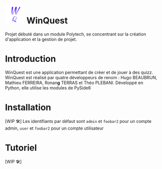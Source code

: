 # ![Alt text](resources/images/favicon_32x32.png?raw=true "Title") WinQuest
Projet débuté dans un module Polytech, se concentrant sur la création d'application et la gestion de projet. 

# Introduction
WinQuest est une application permettant de créer et de jouer à des quizz.
WinQuest est réalisé par quatre développeurs de renom : Hugo BEAUBRUN, Mathieu FERREIRA, Ronan**g** TERRAS et Théo PLEBANI.
Développé en Python, elle utilise les modules de PySide6

# Installation
[WIP 🛠️]
Les identifiants par défaut sont `admin` et `foobar2` pour un compte admin, `user` et `foobar2` pour un compte utilisateur 

# Tutoriel
[WIP 🛠️]